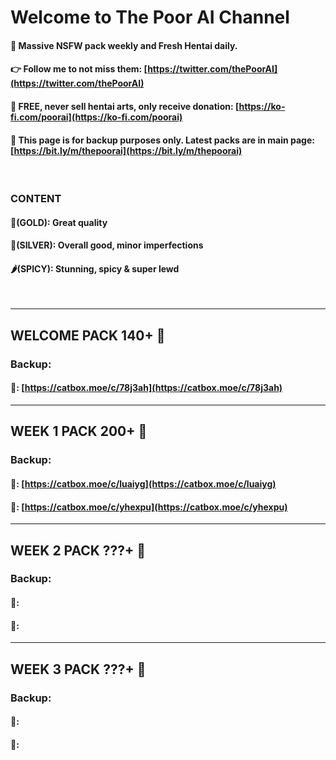 # Welcome to The Poor AI Channel

#### 🎁 Massive NSFW pack weekly and Fresh Hentai daily.
#### 👉 Follow me to not miss them: [https://twitter.com/thePoorAI](https://twitter.com/thePoorAI)
#### 💯 FREE, never sell hentai arts, only receive donation: [https://ko-fi.com/poorai](https://ko-fi.com/poorai)
#### 🏪 This page is for backup purposes only. Latest packs are in main page: [https://bit.ly/m/thepoorai](https://bit.ly/m/thepoorai)

<br>

### CONTENT
#### 🥇(GOLD): Great quality
#### 🥈(SILVER): Overall good, minor imperfections
#### 🌶️(SPICY): Stunning, spicy & super lewd

<br>

-------------------------------------------------------------------------
## WELCOME PACK 140+ 🎁
### Backup: 
#### 🥇: [https://catbox.moe/c/78j3ah](https://catbox.moe/c/78j3ah)
-------------------------------------------------------------------------
## WEEK 1 PACK 200+ 🎁
### Backup:
#### 🥇: [https://catbox.moe/c/luaiyg](https://catbox.moe/c/luaiyg)
#### 🥈: [https://catbox.moe/c/yhexpu](https://catbox.moe/c/yhexpu)
-------------------------------------------------------------------------
## WEEK 2 PACK ???+ 🎁
### Backup:
#### 🥇:
#### 🥈:
-------------------------------------------------------------------------
## WEEK 3 PACK ???+ 🎁
### Backup:
#### 🥇:
#### 🥈:
